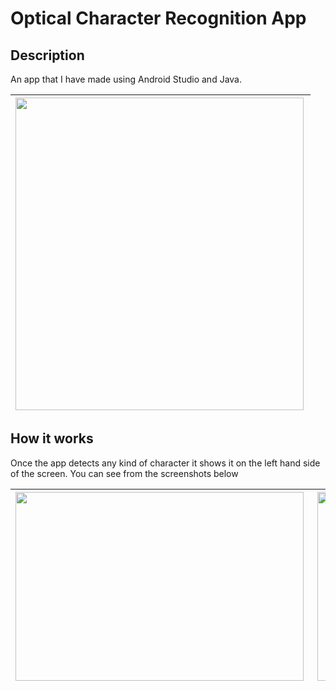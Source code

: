 # Optical Character Recognition App
## Description
An app that I have made using Android Studio and Java.
<table>
  <thead>
     <tr>
       <th><img align="left" width="461" height="500" src="https://i.imgur.com/Gf8hFNo.png"></th>
    </tr>
  </thead>
</table>

## How it works
Once the app detects any kind of character it shows it on the left hand side of the screen. You can see from the screenshots below 
 

<table>
  <thead>
    <tr>
       <th><img align="left" width="461" height="302" src="https://i.imgur.com/9piATFk.png"></th>
      <th><img align="right" width="461" height="302" src="https://i.imgur.com/dXiYMtk.png"></th>
    </tr>
  </thead>
</table>
